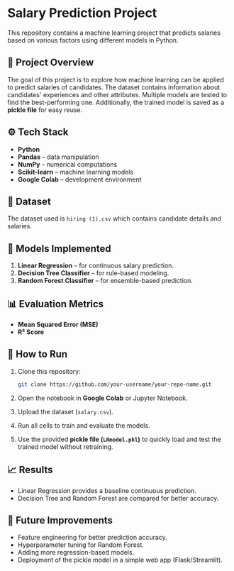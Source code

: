 # Salary Prediction Project

This repository contains a machine learning project that predicts salaries based on various factors using different models in Python.

## 📌 Project Overview

The goal of this project is to explore how machine learning can be applied to predict salaries of candidates. The dataset contains information about candidates' experiences and other attributes. Multiple models are tested to find the best-performing one. Additionally, the trained model is saved as a **pickle file** for easy reuse.

## ⚙️ Tech Stack

* **Python**
* **Pandas** – data manipulation
* **NumPy** – numerical computations
* **Scikit-learn** – machine learning models
* **Google Colab** – development environment

## 📂 Dataset

The dataset used is `hiring (1).csv` which contains candidate details and salaries.

## 🚀 Models Implemented

1. **Linear Regression** – for continuous salary prediction.
2. **Decision Tree Classifier** – for rule-based modeling.
3. **Random Forest Classifier** – for ensemble-based prediction.

## 📊 Evaluation Metrics

* **Mean Squared Error (MSE)**
* **R² Score**

## 📝 How to Run

1. Clone this repository:

   ```bash
   git clone https://github.com/your-username/your-repo-name.git
   ```

2. Open the notebook in **Google Colab** or Jupyter Notebook.

3. Upload the dataset (`salary.csv`).

4. Run all cells to train and evaluate the models.

5. Use the provided **pickle file (`LRmodel.pkl`)** to quickly load and test the trained model without retraining.

## 📈 Results

* Linear Regression provides a baseline continuous prediction.
* Decision Tree and Random Forest are compared for better accuracy.

## 🔮 Future Improvements

* Feature engineering for better prediction accuracy.
* Hyperparameter tuning for Random Forest.
* Adding more regression-based models.
* Deployment of the pickle model in a simple web app (Flask/Streamlit).
